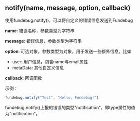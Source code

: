 ## notify(name, message, option, callback)

使用fundebug.notify()，可以将自定义的错误信息发送到Fundebug

**name**: 错误名称，参数类型为字符串 

**message**: 错误信息，参数类型为字符串

**option**: 可选对象，参数类型为对象，用于发送一些额外信息，比如: 

   - user: 用户信息，包含name与email属性
   - metaData: 其他自定义信息

**callback**: 回调函数 

示例：

```js
fundebug.notify("Test", "Hello, Fundebug!")
```

fundebug.notify()上报的错误的类型"notification"，即type属性的值为"notification"。